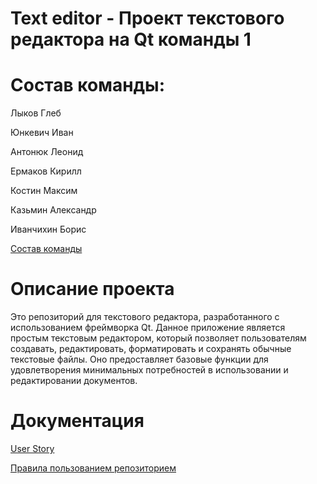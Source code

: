 # Text editor - Проект текстового редактора на Qt команды 1
# Состав команды:
Лыков Глеб

Юнкевич Иван

Антонюк Леонид

Ермаков Кирилл

Костин Максим

Казьмин Александр

Иванчихин Борис

[Состав команды](https://docs.google.com/document/d/19z7W2ugYXgedY3DBrVBSJqiIiFxdfX9wZ2h4OkGxsAc/edit)

# Описание проекта
Это репозиторий для текстового редактора, разработанного с использованием фреймворка Qt. Данное приложение является простым текстовым редактором, который позволяет пользователям создавать, редактировать, форматировать и сохранять обычные текстовые файлы. Оно предоставляет базовые функции для удовлетворения минимальных потребностей в использовании и редактировании документов. 

# Документация

[User Story](https://docs.google.com/document/d/1i7LTYiOP-8mIao-afAvzocvL6cRbZLUApR7EZdzpaUk/edit)

[Правила пользованием репозиторием](https://docs.google.com/document/d/113ppjecXXtuixF7Md6dUx_5KaOasv0SfoyjWX1c9TKc/edit)
